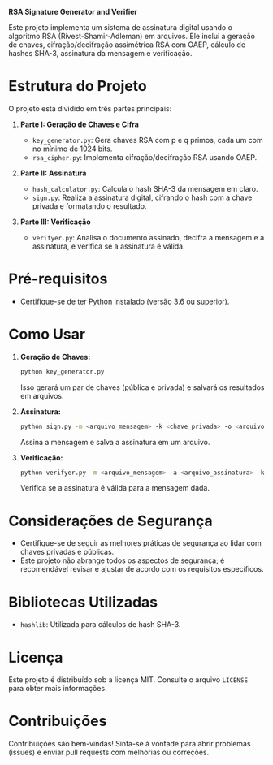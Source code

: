 **RSA Signature Generator and Verifier**

Este projeto implementa um sistema de assinatura digital usando o algoritmo RSA (Rivest-Shamir-Adleman) em arquivos. Ele inclui a geração de chaves, cifração/decifração assimétrica RSA com OAEP, cálculo de hashes SHA-3, assinatura da mensagem e verificação.

# Estrutura do Projeto

O projeto está dividido em três partes principais:

1. **Parte I: Geração de Chaves e Cifra**
   - `key_generator.py`: Gera chaves RSA com p e q primos, cada um com no mínimo de 1024 bits.
   - `rsa_cipher.py`: Implementa cifração/decifração RSA usando OAEP.

2. **Parte II: Assinatura**
   - `hash_calculator.py`: Calcula o hash SHA-3 da mensagem em claro.
   - `sign.py`: Realiza a assinatura digital, cifrando o hash com a chave privada e formatando o resultado.

3. **Parte III: Verificação**
   - `verifyer.py`: Analisa o documento assinado, decifra a mensagem e a assinatura, e verifica se a assinatura é válida.

# Pré-requisitos

- Certifique-se de ter Python instalado (versão 3.6 ou superior).

# Como Usar

1. **Geração de Chaves:**
   ```bash
   python key_generator.py
   ```
   Isso gerará um par de chaves (pública e privada) e salvará os resultados em arquivos.

2. **Assinatura:**
   ```bash
   python sign.py -m <arquivo_mensagem> -k <chave_privada> -o <arquivo_assinatura>
   ```
   Assina a mensagem e salva a assinatura em um arquivo.

3. **Verificação:**
   ```bash
   python verifyer.py -m <arquivo_mensagem> -a <arquivo_assinatura> -k <chave_publica>
   ```
   Verifica se a assinatura é válida para a mensagem dada.

# Considerações de Segurança

- Certifique-se de seguir as melhores práticas de segurança ao lidar com chaves privadas e públicas.
- Este projeto não abrange todos os aspectos de segurança; é recomendável revisar e ajustar de acordo com os requisitos específicos.

# Bibliotecas Utilizadas

- `hashlib`: Utilizada para cálculos de hash SHA-3.

# Licença

Este projeto é distribuído sob a licença MIT. Consulte o arquivo `LICENSE` para obter mais informações.

# Contribuições

Contribuições são bem-vindas! Sinta-se à vontade para abrir problemas (issues) e enviar pull requests com melhorias ou correções.